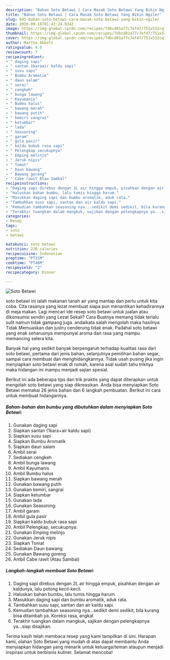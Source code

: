 ```yaml
---
description: "Bahan Soto Betawi | Cara Masak Soto Betawi Yang Bikin Ngiler"
title: "Bahan Soto Betawi | Cara Masak Soto Betawi Yang Bikin Ngiler"
slug: 645-bahan-soto-betawi-cara-masak-soto-betawi-yang-bikin-ngiler
date: 2020-09-16T01:42:24.034Z
image: https://img-global.cpcdn.com/recipes/7dbcd81a77c7ef47/751x532cq70/soto-betawi-foto-resep-utama.jpg
thumbnail: https://img-global.cpcdn.com/recipes/7dbcd81a77c7ef47/751x532cq70/soto-betawi-foto-resep-utama.jpg
cover: https://img-global.cpcdn.com/recipes/7dbcd81a77c7ef47/751x532cq70/soto-betawi-foto-resep-utama.jpg
author: Martha Abbott
ratingvalue: 4.5
reviewcount: 7
recipeingredient:
- " daging sapi"
- " santan 1karaair kaldu sapi"
- " susu sapi"
- " Bumbu Aromatik"
- " daun salam"
- " serai"
- " cengkeh"
- " bunga lawang"
- " Kayumanis"
- " Bumbu halus"
- " bawang merah"
- " bawang putih"
- " kemiri sangrai"
- " ketumbar"
- " lada"
- " Seasoning"
- " garam"
- " gula pasir"
- " kaldu bubuk rasa sapi"
- " Pelengkap secukupnya"
- " Emping melinjo"
- " Jeruk nipis"
- " Tomat"
- " Daun bawang"
- " Bawang goreng"
- " Cabe rawit Atau Sambal"
recipeinstructions:
- "Daging sapi direbus dengan 2L air hingga empuk, pisahkan dengan air kaldunya, lalu potong kecil-kecil."
- "Haluskan bahan bumbu, lalu tumis hingga harum."
- "Masukkan daging sapi dan bumbu aromatik, aduk rata."
- "Tambahkan susu sapi, santan dan air kaldu sapi."
- "Kemudian tambahkan seasoning nya...sedikit demi sedikit, bila kurang bisa ditambah ya. Koreksi rasa, angkat"
- "Terakhir tuangkan dalam mangkuk, sajikan dengan pelengkapnya ya...siap disajikan."
categories:
- Resep
tags:
- soto
- betawi

katakunci: soto betawi 
nutrition: 220 calories
recipecuisine: Indonesian
preptime: "PT31M"
cooktime: "PT46M"
recipeyield: "2"
recipecategory: Dinner

---
```



![Soto Betawi](https://img-global.cpcdn.com/recipes/7dbcd81a77c7ef47/751x532cq70/soto-betawi-foto-resep-utama.jpg)


soto betawi ini ialah makanan tanah air yang mantap dan perlu untuk kita coba. Cita rasanya yang lezat membuat siapa pun menantikan kehadirannya di meja makan.
Lagi mencari ide resep soto betawi untuk jualan atau dikonsumsi sendiri yang Lezat Sekali? Cara Buatnya memang tidak terlalu sulit namun tidak gampang juga. andaikata salah mengolah maka hasilnya Tidak Memuaskan dan justru cenderung tidak enak. Padahal soto betawi yang enak seharusnya mempunyai aroma dan rasa yang mampu memancing selera kita.

Banyak hal yang sedikit banyak berpengaruh terhadap kualitas rasa dari soto betawi, pertama dari jenis bahan, selanjutnya pemilihan bahan segar, sampai cara membuat dan menghidangkannya. Tidak usah pusing jika ingin menyiapkan soto betawi enak di rumah, karena asal sudah tahu triknya maka hidangan ini mampu menjadi sajian spesial.




Berikut ini ada beberapa tips dan trik praktis yang dapat diterapkan untuk mengolah soto betawi yang siap dikreasikan. Anda bisa menyiapkan Soto Betawi memakai 26 jenis bahan dan 6 langkah pembuatan. Berikut ini cara untuk membuat hidangannya.

<!--inarticleads1-->

##### Bahan-bahan dan bumbu yang dibutuhkan dalam menyiapkan Soto Betawi:

1. Gunakan  daging sapi
1. Siapkan  santan (1kara+air kaldu sapi)
1. Siapkan  susu sapi
1. Siapkan  Bumbu Aromatik
1. Siapkan  daun salam
1. Ambil  serai
1. Sediakan  cengkeh
1. Ambil  bunga lawang
1. Ambil  Kayumanis
1. Ambil  Bumbu halus
1. Siapkan  bawang merah
1. Gunakan  bawang putih
1. Gunakan  kemiri, sangrai
1. Siapkan  ketumbar
1. Gunakan  lada
1. Gunakan  Seasoning:
1. Ambil  garam
1. Ambil  gula pasir
1. Siapkan  kaldu bubuk rasa sapi
1. Ambil  Pelengkap, secukupnya:
1. Gunakan  Emping melinjo
1. Gunakan  Jeruk nipis
1. Siapkan  Tomat
1. Sediakan  Daun bawang
1. Gunakan  Bawang goreng
1. Ambil  Cabe rawit (Atau Sambal)




<!--inarticleads2-->

##### Langkah-langkah membuat Soto Betawi:

1. Daging sapi direbus dengan 2L air hingga empuk, pisahkan dengan air kaldunya, lalu potong kecil-kecil.
1. Haluskan bahan bumbu, lalu tumis hingga harum.
1. Masukkan daging sapi dan bumbu aromatik, aduk rata.
1. Tambahkan susu sapi, santan dan air kaldu sapi.
1. Kemudian tambahkan seasoning nya...sedikit demi sedikit, bila kurang bisa ditambah ya. Koreksi rasa, angkat
1. Terakhir tuangkan dalam mangkuk, sajikan dengan pelengkapnya ya...siap disajikan.




Terima kasih telah membaca resep yang kami tampilkan di sini. Harapan kami, olahan Soto Betawi yang mudah di atas dapat membantu Anda menyiapkan hidangan yang menarik untuk keluarga/teman ataupun menjadi inspirasi untuk berbisnis kuliner. Selamat mencoba!

